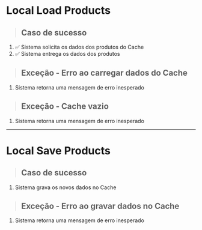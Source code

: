 # Local Load Products

> ## Caso de sucesso

1.  ✅ Sistema solicita os dados dos produtos do Cache
2.  ✅ Sistema entrega os dados dos produtos

> ## Exceção - Erro ao carregar dados do Cache

1.  Sistema retorna uma mensagem de erro inesperado

> ## Exceção - Cache vazio

1.  Sistema retorna uma mensagem de erro inesperado

---

# Local Save Products

> ## Caso de sucesso

1.  Sistema grava os novos dados no Cache

> ## Exceção - Erro ao gravar dados no Cache

1.  Sistema retorna uma mensagem de erro inesperado
